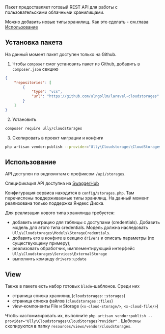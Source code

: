 Пакет предоставляет готовый REST API для работы с пользовательскими облачными хранилищами.

Можно добавить новые типы хранилищ. Как это сделать - см.глава [Использование](#использование)

## Установка пакета

На данный момент пакет доступен только на Github.

1. Чтобы `composer` смог установить пакет из Github, добавить в `composer.json` секцию

```json
{
    "repositories": [
        {
            "type": "vcs",
            "url": "https://github.com/ulngollm/laravel-cloudstorages"
        }
    ]
}
```

2. Установить

```bash
composer require ully/cloudstorages
```

3. Скопировать в проект миграции и конфиги

```bash
php artisan vendor:publish --provider="Ully\Cloudstorages\CloudStoragesProvider"
```

## Использование

API доступен по эндпоинтам с префиксом `/api/storages`.

Спецификация API доступна на [SwaggerHub](https://app.swaggerhub.com/apis/ulngollm/lms_disk_api/1.0.2)

Конфигурация сервиса находится в `config/storages.php`. Там перечислены поддерживаемые типы хранилищ.
На данный момент реализована только поддержка Яндекс Диска.

Для реализации нового типа хранилища требуется:

- добавить миграцию для таблицы с доступами (credentials). Добавить модель для этого типа credentials. Модель должна
  наследовать `Ully\Cloudstorages\Models\StorageCredentials`.
- добавить его в конфиге в секцию `drivers` и описать параметры (по существующему примеру);
- реализовать обработчик, имплементирующий интерфейс `Ully\Cloudstorages\Services\ExternalStorage`
- выполнить команду `drivers:update`
## View

Также в пакете есть набор готовых `blade`-шаблонов. Среди них

- страница списка хранилищ (`cloudstorages::storages`)
- страница списка файлов (`cloudstorages::files`)
- view-компоненты File и Storage (`<x-cloud-storage/>`, `<x-cloud-file/>`)

Чтобы кастомизировать их, выполните `php artisan vendor:publish --provider="Ully\Cloudstorages\CloudStoragesProvider"`
. Шаблоны скопируются в папку `resources/views/vendor/cloudstorages`.
